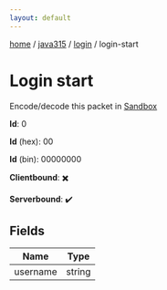 ```yaml
---
layout: default
---
```


[home](/)  /  [java315](/protocol/java315)  /  [login](/protocol/java315/login)  /  login-start

# Login start

Encode/decode this packet in [Sandbox](../../../sandbox/java315#Login.LoginStart)

**Id**: 0

**Id** (hex): 00

**Id** (bin): 00000000

**Clientbound**: ✖️

**Serverbound**: ✔️

## Fields

Name | Type
---|---
username | string
